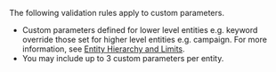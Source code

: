 The following validation rules apply to custom parameters.
-  Custom parameters defined for lower level entities e.g. keyword override those set for higher level entities e.g. campaign. For more information, see [Entity Hierarchy and Limits](../../../concepts/entity-hierarchy-and-limits.md).  
-  You may include up to 3 custom parameters per entity.  
